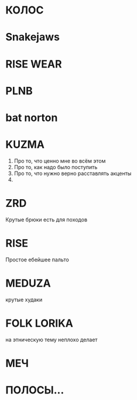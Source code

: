 # КОЛОС

# Snakejaws

# RISE WEAR

# PLNB

# bat norton

# KUZMA

1. Про то, что ценно мне во всём этом
2. Про то, как надо было поступить
3. Про то, что нужно верно расставлять акценты
4. 

# ZRD
Крутые брюки есть для походов

# RISE
Простое ебейшее пальто

# MEDUZA

крутые худаки

# FOLK LORIKA

на этническую тему неплохо делает

# МЕЧ


# ПОЛОСЫ...